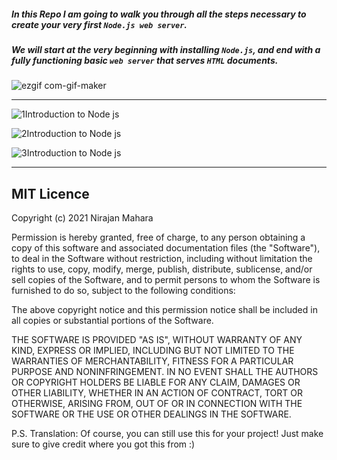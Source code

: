 ##### In this Repo I am going to walk you through all the steps necessary to create your very first `Node.js web server`.
##### We will start at the very beginning with installing `Node.js`, and end with a fully functioning basic `web server` that serves `HTML` documents.

![ezgif com-gif-maker](https://user-images.githubusercontent.com/69881638/139579132-16606f4e-c986-461d-99fb-7a3b7c32e1c8.gif)

<hr>

![1Introduction to Node js](https://user-images.githubusercontent.com/69881638/139578602-a40aed5f-6a21-4094-a264-c9343c31c2e7.png)

![2Introduction to Node js](https://user-images.githubusercontent.com/69881638/139578615-847f91e3-2f22-4d88-982c-74975cf4c936.png)

![3Introduction to Node js](https://user-images.githubusercontent.com/69881638/139578616-6078dc10-5166-4431-8336-2b39c4c6ab41.png)

<hr>

## MIT Licence

Copyright (c) 2021 Nirajan Mahara

Permission is hereby granted, free of charge, to any person obtaining a copy of this software and associated documentation files (the "Software"), to deal in the Software without restriction, including without limitation the rights to use, copy, modify, merge, publish, distribute, sublicense, and/or sell copies of the Software, and to permit persons to whom the Software is furnished to do so, subject to the following conditions:

The above copyright notice and this permission notice shall be included in all copies or substantial portions of the Software.

THE SOFTWARE IS PROVIDED "AS IS", WITHOUT WARRANTY OF ANY KIND, EXPRESS OR IMPLIED, INCLUDING BUT NOT LIMITED TO THE WARRANTIES OF MERCHANTABILITY, FITNESS FOR A PARTICULAR PURPOSE AND NONINFRINGEMENT. IN NO EVENT SHALL THE AUTHORS OR COPYRIGHT HOLDERS BE LIABLE FOR ANY CLAIM, DAMAGES OR OTHER LIABILITY, WHETHER IN AN ACTION OF CONTRACT, TORT OR OTHERWISE, ARISING FROM, OUT OF OR IN CONNECTION WITH THE SOFTWARE OR THE USE OR OTHER DEALINGS IN THE SOFTWARE.

P.S. Translation: Of course, you can still use this for your project! Just make sure to give credit where you got this from :)

